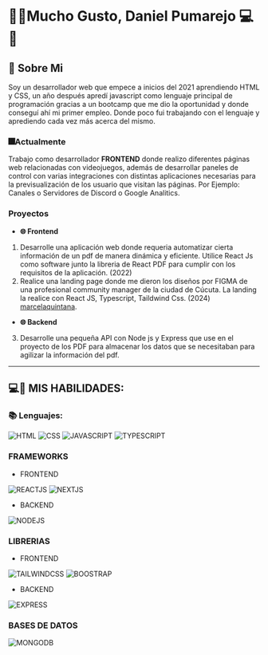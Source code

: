 # 👋🏽Mucho Gusto, Daniel Pumarejo 💻📑

## 📌 Sobre Mi

Soy un desarrollador web que empece a inicios del 2021 aprendiendo HTML y CSS, un año después apredí javascript como lenguaje principal de programación gracias a un bootcamp que me dio la oportunidad y donde conseguí ahí mi primer empleo. Donde poco fui trabajando con el lenguaje y aprediendo cada vez más acerca del mismo.  

### 🎆Actualmente
Trabajo como desarrollador **FRONTEND** donde realizo diferentes páginas web relacionadas con videojuegos, además de desarrollar paneles de control con varias integraciones con distintas aplicaciones necesarias para la previsualización de los usuario que visitan las páginas. Por Ejemplo: Canales o Servidores de Discord o Google Analitics.

### Proyectos

- **🌐 Frontend**
1. Desarrolle una aplicación web donde requeria automatizar cierta información de un pdf de manera dinámica y eficiente. Utilice React Js como software junto la libreria de React PDF para cumplir con los requisitos de la aplicación. (2022)
2. Realice una landing page donde me dieron los diseños por FIGMA de una profesional community manager de la ciudad de Cúcuta. La landing la realice con React JS, Typescript, Taildwind Css. (2024)  [marcelaquintana](https://www.marcelaquintana.com/).
 
- **🌐 Backend**
3. Desarrolle una pequeña API con Node js y Express que use en el proyecto de los PDF para almacenar los datos que se necesitaban para agilizar la información del pdf.

<hr>

## 💻🏅 MIS HABILIDADES:

### 📚 Lenguajes:
![HTML](https://img.shields.io/badge/-HTML-E44D26?style=for-the-badge&logo=html5&logoColor=E44D26&labelColor=FFFFF1)
![CSS](https://img.shields.io/badge/-CSS-254BDD?style=for-the-badge&logo=css3&logoColor=254BDD&labelColor=FFFFF1)
![JAVASCRIPT](https://img.shields.io/badge/-JAVASCRIPT-DBBC1F?style=for-the-badge&logo=javascript&logoColor=DBBC1F&labelColor=212121)
![TYPESCRIPT](https://img.shields.io/badge/-TYPESCRIPT-3178C6?style=for-the-badge&logo=typescript&logoColor=3178C6&labelColor=212121)

### FRAMEWORKS

- FRONTEND

![REACTJS](https://img.shields.io/badge/-REACT-2091CC?style=for-the-badge&logo=react&logoColor=00C6F7&labelColor=212121)
![NEXTJS](https://img.shields.io/badge/-NEXTJS-FFFFF1?style=for-the-badge&logo=next.js&logoColor=FFFFF1&labelColor=212121)

- BACKEND

![NODEJS](https://img.shields.io/badge/-NODEJS-026E00?style=for-the-badge&logo=node.js&logoColor=026E00&labelColor=212121)

### LIBRERIAS

- FRONTEND

![TAILWINDCSS](https://img.shields.io/badge/-TAILWIND-61CAF8?style=for-the-badge&logo=tailwindcss&logoColor=61CAF8&labelColor=212121)
![BOOSTRAP](https://img.shields.io/badge/-BOOSTRAP-7114F6?style=for-the-badge&logo=bootstrap&logoColor=7114F6&labelColor=FFFFF1)

- BACKEND

![EXPRESS](https://img.shields.io/badge/-EXPRESS-FFFFF1?style=for-the-badge&logo=express&logoColor=FFFFF1&labelColor=212121)

### BASES DE DATOS
![MONGODB](https://img.shields.io/badge/MongoDB-4EA94B?style=for-the-badge&logo=mongodb&logoColor=4EA94B&labelColor=212121)


<!--
**DanyVaic18/DanyVaic18** is a ✨ _special_ ✨ repository because its `README.md` (this file) appears on your GitHub profile.

Here are some ideas to get you started:

- 🔭 I’m currently working on ...
- 🌱 I’m currently learning ...
- 👯 I’m looking to collaborate on ...
- 🤔 I’m looking for help with ...
- 💬 Ask me about ...
- 📫 How to reach me: ...
- 😄 Pronouns: ...
- ⚡ Fun fact: ...
-->
